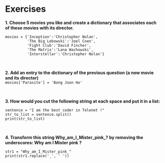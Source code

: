 # Exercises
**1. Choose 5 movies you like and create a dictionary that associates each of these movies with its director.**</br>
```
movies = {'Inception':'Christopher Nolan',
          'The Big Lebowski':'Joel Coen',
          'Fight Club':'David Fincher',
          'The Matrix':'Lana Wachowski',
          'Interstellar':'Christopher Nolan'}
```
</br>

**2. Add an entry to the dictionary of the previous question (a new movie and its director)**</br>
`movies['Parasite'] = 'Bong Joon Ho'`

</br>

**3. How would you cut the following string at each space and put it in a list:**</br>
```
sentence = "I am the best coder in Telenet !"
str_to_list = sentence.split()
print(str_to_list)
```
</br>

**4. Transform this string Why_am_I_Mister_pink_? by removing the underscores: Why am I Mister pink ?**</br>
```
str1 = "Why_am_I_Mister_pink_"
print(str1.replace('_', ' '))
```

</br>
